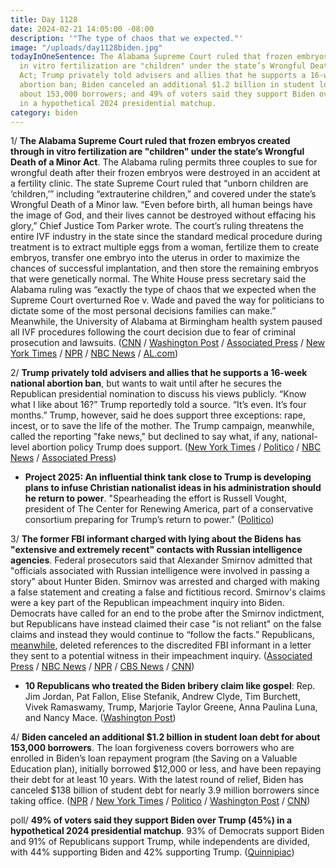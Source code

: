 ```yaml
---
title: Day 1128
date: 2024-02-21 14:05:00 -08:00
description: '"The type of chaos that we expected."'
image: "/uploads/day1128biden.jpg"
todayInOneSentence: The Alabama Supreme Court ruled that frozen embryos created through
  in vitro fertilization are "children" under the state’s Wrongful Death of a Minor
  Act; Trump privately told advisers and allies that he supports a 16-week national
  abortion ban; Biden canceled an additional $1.2 billion in student loan debt for
  about 153,000 borrowers; and 49% of voters said they support Biden over Trump (45%)
  in a hypothetical 2024 presidential matchup.
category: biden
---
```


1/ **The Alabama Supreme Court ruled that frozen embryos created through in vitro fertilization are "children" under the state’s Wrongful Death of a Minor Act**. The Alabama ruling permits three couples to sue for wrongful death after their frozen embryos were destroyed in an accident at a fertility clinic. The state Supreme Court ruled that “unborn children are ‘children,’” including “extrauterine children,” and covered under the state’s Wrongful Death of a Minor law. “Even before birth, all human beings have the image of God, and their lives cannot be destroyed without effacing his glory,” Chief Justice Tom Parker wrote. The court’s ruling threatens the entire IVF industry in the state since the standard medical procedure during treatment is to extract multiple eggs from a woman, fertilize them to create embryos, transfer one embryo into the uterus in order to maximize the chances of successful implantation, and then store the remaining embryos that were genetically normal. The White House press secretary said the Alabama ruling was “exactly the type of chaos that we expected when the Supreme Court overturned Roe v. Wade and paved the way for politicians to dictate some of the most personal decisions families can make.” Meanwhile, the University of Alabama at Birmingham health system paused all IVF procedures following the court decision due to fear of criminal prosecution and lawsuits. ([CNN](https://www.cnn.com/2024/02/20/us/alabama-embryo-law-ruling-supreme-court) / [Washington Post](https://www.washingtonpost.com/politics/2024/02/19/alabama-supreme-court-embryos-children-ivf/) / [Associated Press](https://apnews.com/article/alabama-supreme-court-from-embryos-161390f0758b04a7638e2ddea20df7ca) / [New York Times](https://www.nytimes.com/2024/02/20/health/ivf-alabama-abortion.html) / [NPR](https://www.npr.org/2024/02/21/1232827220/alabamas-high-court-rules-frozen-embryos-are-children-under-state-law) / [NBC News](https://www.nbcnews.com/health/health-news/ivf-doctors-patients-fearful-alabama-court-rules-embryos-are-children-rcna139636) / [AL.com](https://www.al.com/news/2024/02/uab-pauses-in-vitro-fertilization-due-to-fear-of-prosecution-officials-say.html))

2/ **Trump privately told advisers and allies that he supports a 16-week national abortion ban**, but wants to wait until after he secures the Republican presidential nomination to discuss his views publicly. “Know what I like about 16?” Trump reportedly told a source. “It’s even. It’s four months.” Trump, however, said he does support three exceptions: rape, incest, or to save the life of the mother. The Trump campaign, meanwhile, called the reporting "fake news," but declined to say what, if any, national-level abortion policy Trump does support. ([New York Times](https://www.nytimes.com/2024/02/16/us/politics/trump-abortion-ban.html) / [Politico](https://www.politico.com/news/2024/02/16/trump-16-week-abortion-ban-00142007) / [NBC News](https://www.nbcnews.com/politics/2024-election/trump-campaign-scrambles-abortion-ban-report-democrats-16-weeks-rcna139223) / [Associated Press](https://apnews.com/article/abortion-federal-ban-trump-2024-election-61c3edcd3780ce94be3bd8d65f100f23))

* **Project 2025: An influential think tank close to Trump is developing plans to infuse Christian nationalist ideas in his administration should he return to power**. "Spearheading the effort is Russell Vought, president of The Center for Renewing America, part of a conservative consortium preparing for Trump’s return to power." ([Politico](https://www.politico.com/news/2024/02/20/donald-trump-allies-christian-nationalism-00142086))

3/ **The former FBI informant charged with lying about the Bidens has "extensive and extremely recent" contacts with Russian intelligence agencies**. Federal prosecutors said that Alexander Smirnov admitted that "officials associated with Russian intelligence were involved in passing a story" about Hunter Biden. Smirnov was arrested and charged with making a false statement and creating a false and fictitious record. Smirnov's claims were a key part of the Republican impeachment inquiry into Biden. Democrats have called for an end to the probe after the Smirnov indictment, but Republicans have instead claimed their case "is not reliant" on the false claims and instead they would continue to “follow the facts.” Republicans, [meanwhile](https://www.huffpost.com/entry/republican-impeachment-alexander-smirnov_n_65d566cde4b0cc1f2f7a01b3?a5i), deleted references to the discredited FBI informant in a letter they sent to a potential witness in their impeachment inquiry. ([Associated Press](https://apnews.com/article/hunter-biden-fbi-informant-joe-biden-ef48c7543e7a45cd3b8b671d0e2f60e5) / [NBC News](https://www.nbcnews.com/politics/joe-biden/ex-fbi-informant-charged-false-claims-fueled-biden-hunter-joe-burisma-rcna139587) / [NPR](https://www.npr.org/2024/02/20/1232789953/alexander-smirnov-fbi-informant-biden-hunter-ukraine) / [CBS News](https://www.cbsnews.com/news/hunter-biden-alexander-smirnov-joe-biden-russia/) / [CNN](https://www.cnn.com/2024/02/20/politics/biden-former-fbi-informant-russian-intelligence/index.html))

* **10 Republicans who treated the Biden bribery claim like gospel**: Rep. Jim Jordan, Pat Fallon, Elise Stefanik, Andrew Clyde, Tim Burchett, Vivek Ramaswamy, Trump, Marjorie Taylor Greene, Anna Paulina Luna, and Nancy Mace. ([Washington Post](https://www.washingtonpost.com/politics/2024/02/21/10-republicans-who-treated-biden-bribery-claim-like-gospel/))

4/ **Biden canceled an additional $1.2 billion in student loan debt for about 153,000 borrowers**. The loan forgiveness covers borrowers who are enrolled in Biden’s loan repayment program (the Saving on a Valuable Education plan), initially borrowed $12,000 or less, and have been repaying their debt for at least 10 years. With the latest round of relief, Biden has canceled $138 billion of student debt for nearly 3.9 million borrowers since taking office. ([NPR](https://www.npr.org/2024/02/21/1232818472/student-loan-balances-wiped-for-the-first-batch-of-borrowers-in-bidens-save-plan) / [New York Times](https://www.nytimes.com/2024/02/21/us/politics/biden-student-loan-forgiveness-debt.html) / [Politico](https://www.politico.com/news/2024/02/21/biden-student-loan-borrowers-00142343) / [Washington Post](https://www.washingtonpost.com/education/2024/02/21/biden-save-student-loan-forgiveness/) / [CNN](https://www.cnn.com/2024/02/21/politics/student-loan-forgiveness-biden-debt/index.html))

poll/ **49% of voters said they support Biden over Trump (45%) in a hypothetical 2024 presidential matchup**. 93% of Democrats support Biden and 91% of Republicans support Trump, while independents are divided, with 44% supporting Biden and 42% supporting Trump. ([Quinnipiac](https://poll.qu.edu/poll-release?releaseid=3890))